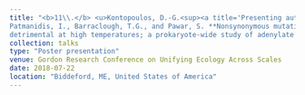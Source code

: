 ```yaml
---
title: "<b>11\\.</b> <u>Kontopoulos, D.-G.<sup><a title='Presenting author'>†</a></sup></u>, 
Patmanidis, I., Barraclough, T.G., and Pawar, S. **Nonsynonymous mutations are more 
detrimental at high temperatures; a prokaryote-wide study of adenylate kinases.**"
collection: talks
type: "Poster presentation"
venue: Gordon Research Conference on Unifying Ecology Across Scales
date: 2018-07-22
location: "Biddeford, ME, United States of America"
---
```

